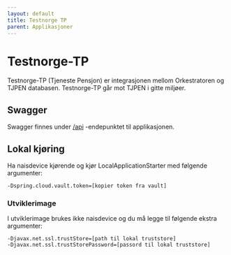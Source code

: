 ```yaml
---
layout: default
title: Testnorge TP
parent: Applikasjoner
---
```


# Testnorge-TP
Testnorge-TP (Tjeneste Pensjon) er integrasjonen mellom Orkestratoren og TJPEN databasen. Testnorge-TP går mot TJPEN i gitte miljøer.
 
## Swagger
Swagger finnes under [/api](https://testnorge-tp.dev.intern.nav.no/api) -endepunktet til applikasjonen.
 
## Lokal kjøring
Ha naisdevice kjørende og kjør LocalApplicationStarter med følgende argumenter:
```
-Dspring.cloud.vault.token=[kopier token fra vault]
```

### Utviklerimage
I utviklerimage brukes ikke naisdevice og du må legge til følgende ekstra argumenter:
```
-Djavax.net.ssl.trustStore=[path til lokal truststore]
-Djavax.net.ssl.trustStorePassword=[passord til lokal truststore]
```